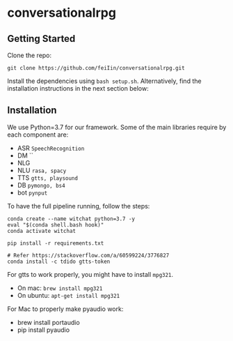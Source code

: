 # conversationalrpg

## Getting Started

Clone the repo:

```
git clone https://github.com/feiIin/conversationalrpg.git
```

Install the dependencies using `bash setup.sh`. Alternatively, find the installation instructions in the next section below:

## Installation

We use Python=3.7 for our framework. Some of the main libraries require by each component are:

- ASR `SpeechRecognition`
- DM ``
- NLG 
- NLU `rasa, spacy`
- TTS `gtts, playsound`
- DB `pymongo, bs4`
- bot `pynput`

To have the full pipeline running, follow the steps: 
```
conda create --name witchat python=3.7 -y
eval "$(conda shell.bash hook)"
conda activate witchat

pip install -r requirements.txt

# Refer https://stackoverflow.com/a/60599224/3776827
conda install -c tdido gtts-token
```

For gtts to work properly, you might have to install `mpg321`. 

- On mac: `brew install mpg321`
- On ubuntu: `apt-get install mpg321`

For Mac to properly make pyaudio work:
- brew install portaudio
- pip install pyaudio